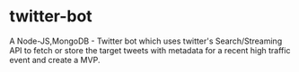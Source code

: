 # twitter-bot
A Node-JS,MongoDB - Twitter bot which uses twitter's Search/Streaming API to fetch or store the target tweets with metadata  for a recent high traffic event and create a MVP.
